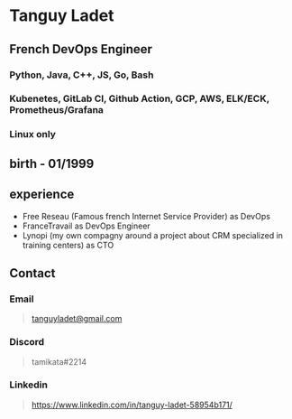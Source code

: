 # Tanguy Ladet
## French DevOps Engineer
### Python, Java, C++, JS, Go, Bash 
### Kubenetes, GitLab CI, Github Action, GCP, AWS, ELK/ECK, Prometheus/Grafana
### Linux only
## birth - 01/1999
## experience
- Free Reseau (Famous french Internet Service Provider) as DevOps
- FranceTravail as DevOps Engineer
- Lynopi (my own compagny around a project about CRM specialized in training centers) as CTO
## Contact
### Email
> tanguyladet@gmail.com
### Discord
> tamikata#2214
### Linkedin
> https://www.linkedin.com/in/tanguy-ladet-58954b171/
